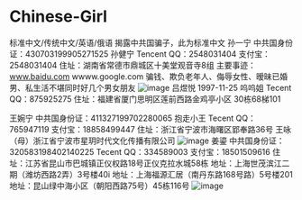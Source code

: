 # Chinese-Girl
标准中文/传统中文/英语/俄语 揭露中共国骗子，此为标准中文
孙一宁  中共国身份证：430703199905271525
孙健宁 Tencent QQ：2548031404
       支付宝：2548031404
       住址：湖南省常德市鼎城区十美堂观音寺8组
       主要事迹：www.baidu.com
                wwww.google.com
       骗钱、欺负老年人、侮辱女性、暧昧已婚男、私生活不堪同时好几个男女朋友
![image](https://github.com/sunyiningCN/Chinese-Girl/blob/main/%E5%AD%AB%E5%81%A5%E5%AF%A7.png)
吕煜悦 1997-11-25
呜呜姐 Tecent QQ：875925275
       住址：福建省厦门思明区莲前西路金鸡亭小区 30栋68梯101

王婉宁 中共国身份证：411327199702280065
抱走小王 Tecent QQ：765947119
       支付宝：18858499447
       住址：浙江省宁波市海曙区郢奉路36号
王咏（母）浙江省宁波市星玥时代文化传播有限公司
 ![image](https://github.com/sunyiningCN/Chinese-Girl/blob/main/Wang.jpeg)
姜鎏  中共国身份证：320583198402140225
      Tecent QQ：334589003
      支付宝：18501509616
      住址：江苏省昆山市巴城镇正仪权路18号正仪克拉水城58栋
      地址：上海世茂滨江二期（潍坊西路2弄）3号楼40i
      地址：上海福源汇居（南丹东路168号路）5号楼201
      地址：昆山绿中海小区（朝阳西路75号）45栋116号
 ![image](https://github.com/sunyiningCN/Chinese-Girl/blob/main/%E5%A7%9C%E9%8E%8F.png)
